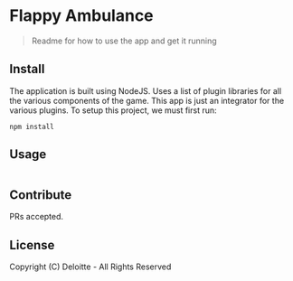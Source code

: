 # Flappy Ambulance

> Readme for how to use the app and get it running

## Install

The application is built using NodeJS. Uses a list of plugin libraries for all the various components of the game. This app is just an integrator for the various plugins. To setup this project, we must first run:

```
npm install
```

## Usage

```
```

## Contribute

PRs accepted.

## License

Copyright (C) Deloitte - All Rights Reserved